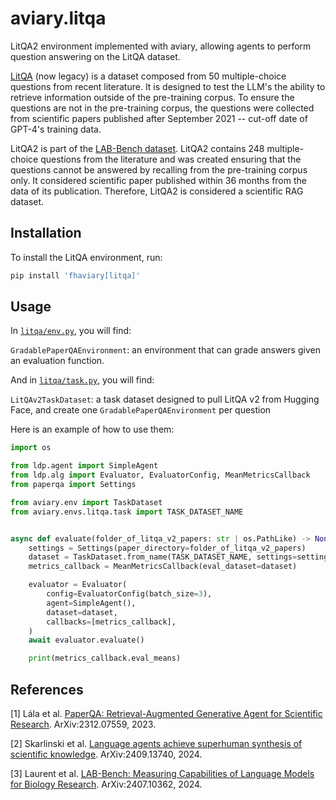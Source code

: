 # aviary.litqa

LitQA2 environment implemented with aviary,
allowing agents to perform question answering on the LitQA dataset.

[LitQA](https://github.com/Future-House/LitQA) (now legacy) is a dataset composed from 50 multiple-choice questions from recent literature.
It is designed to test the LLM's the ability to retrieve information outside of the pre-training corpus.
To ensure the questions are not in the pre-training corpus, the questions were collected
from scientific papers published after September 2021 -- cut-off date of GPT-4's training data.

LitQA2 is part of the [LAB-Bench dataset](https://arxiv.org/abs/2407.10362).
LitQA2 contains 248 multiple-choice questions from the literature and was created ensuring that the questions cannot be answered by recalling from the pre-training corpus only.
It considered scientific paper published within 36 months from the data of its publication.
Therefore, LitQA2 is considered a scientific RAG dataset.

## Installation

To install the LitQA environment, run:

```bash
pip install 'fhaviary[litqa]'
```

## Usage

In [`litqa/env.py`](litqa/env.py), you will find:

`GradablePaperQAEnvironment`: an environment that can grade answers given an evaluation function.

And in [`litqa/task.py`](litqa/task.py), you will find:

`LitQAv2TaskDataset`: a task dataset designed to pull LitQA v2 from Hugging Face,
and create one `GradablePaperQAEnvironment` per question

Here is an example of how to use them:

```python
import os

from ldp.agent import SimpleAgent
from ldp.alg import Evaluator, EvaluatorConfig, MeanMetricsCallback
from paperqa import Settings

from aviary.env import TaskDataset
from aviary.envs.litqa.task import TASK_DATASET_NAME


async def evaluate(folder_of_litqa_v2_papers: str | os.PathLike) -> None:
    settings = Settings(paper_directory=folder_of_litqa_v2_papers)
    dataset = TaskDataset.from_name(TASK_DATASET_NAME, settings=settings)
    metrics_callback = MeanMetricsCallback(eval_dataset=dataset)

    evaluator = Evaluator(
        config=EvaluatorConfig(batch_size=3),
        agent=SimpleAgent(),
        dataset=dataset,
        callbacks=[metrics_callback],
    )
    await evaluator.evaluate()

    print(metrics_callback.eval_means)
```

## References

[1] Lála et al. [PaperQA: Retrieval-Augmented Generative Agent for Scientific Research](https://arxiv.org/abs/2312.07559). ArXiv:2312.07559, 2023.

[2] Skarlinski et al. [Language agents achieve superhuman synthesis of scientific knowledge](https://arxiv.org/abs/2409.13740). ArXiv:2409.13740, 2024.

[3] Laurent et al. [LAB-Bench: Measuring Capabilities of Language Models for Biology Research](https://arxiv.org/abs/2407.10362). ArXiv:2407.10362, 2024.
